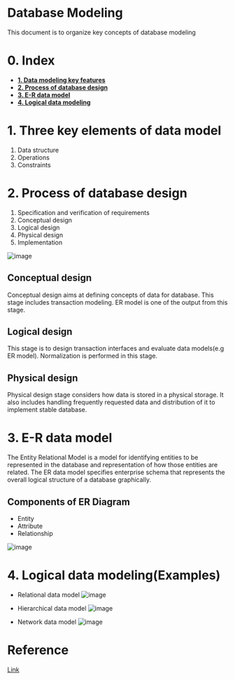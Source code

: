 # Database Modeling
This document is to organize key concepts of database modeling 

# 0. Index
- **[1. Data modeling key features](/DatabaseModeling.md#1-three-key-elements-of-data-model)**
- **[2. Process of database design](/DatabaseModeling.md#2-process-of-database-design)**
- **[3. E-R data model](/DatabaseModeling.md#3-e-r-data-model)**
- **[4. Logical data modeling](/DatabaseModeling.md#4-logical-data-modeling(examples))**
 
# 1. Three key elements of data model
1. Data structure
2. Operations
3. Constraints

# 2. Process of database design
1. Specification and verification of requirements
2. Conceptual design
3. Logical design
4. Physical design
5. Implementation

![image](/images/datamodelingprocess.avif)


## Conceptual design
Conceptual design aims at defining concepts of data for database. This stage includes transaction modeling.
ER model is one of the output from this stage.

## Logical design
This stage is to design transaction interfaces and evaluate data models(e.g ER model).
Normalization is performed in this stage.

## Physical design
Physical design stage considers how data is stored in a physical storage.
It also includes handling frequently requested data and distribution of it to implement stable database.


# 3. E-R data model
The Entity Relational Model is a model for identifying entities to be represented in the database and representation of how those entities are related. 
The ER data model specifies enterprise schema that represents the overall logical structure of a database graphically. 

## Components of ER Diagram
- Entity
- Attribute
- Relationship

![image](/imgaes/ER_diagram.png)

# 4. Logical data modeling(Examples)
- Relational data model
![image](----/Object-Oriented-DB.png)
  
- Hierarchical data model
![image](----/Hierarchical-DB.png)
  
- Network data model
![image](----/Network-DB.png)


# Reference
[Link](https://www.geeksforgeeks.org/types-of-databases/)




